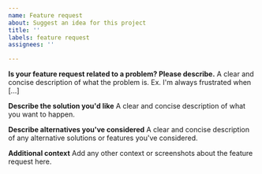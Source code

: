 ```yaml
---
name: Feature request
about: Suggest an idea for this project
title: ''
labels: feature request
assignees: ''

---
```


<!--
Note: Please only use this template to make feature requests of the `chatkit-client-js` SDK. For general queries dedicated support is always available at [support.pusher.com](https://support.pusher.com) and [support@pusher.com](mailto:support@pusher.com).
-->

**Is your feature request related to a problem? Please describe.**
A clear and concise description of what the problem is. Ex. I'm always frustrated when [...]

**Describe the solution you'd like**
A clear and concise description of what you want to happen.

**Describe alternatives you've considered**
A clear and concise description of any alternative solutions or features you've considered.

**Additional context**
Add any other context or screenshots about the feature request here.
